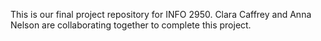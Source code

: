 This is our final project repository for INFO 2950. Clara Caffrey and Anna Nelson are collaborating together to complete this project.
